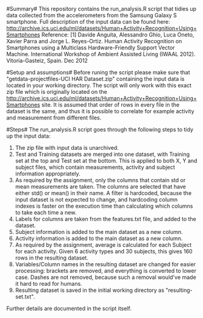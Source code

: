 #Summary#
This repository contains the run_analysis.R script that tidies up data collected from the accelerometers from the Samsung Galaxy S smartphone.
Full description of the input data can be found here: http://archive.ics.uci.edu/ml/datasets/Human+Activity+Recognition+Using+Smartphones
Reference:
[1] Davide Anguita, Alessandro Ghio, Luca Oneto, Xavier Parra and Jorge L. Reyes-Ortiz. Human Activity Recognition on Smartphones using a Multiclass Hardware-Friendly Support Vector Machine. International Workshop of Ambient Assisted Living (IWAAL 2012). Vitoria-Gasteiz, Spain. Dec 2012

#Setup and assumptions#
Before runing the script please make sure that "getdata-projectfiles-UCI HAR Dataset.zip" containing the input data is located in your working directory.
The script will only work with this exact zip file which is originally located on the http://archive.ics.uci.edu/ml/datasets/Human+Activity+Recognition+Using+Smartphones site.
It is assumed that order of rows in every file in the dataset is the same, and thus it is possible to correlate for example activity and measurement from different files.

#Steps#
The run_analysis.R script goes through the following steps to tidy up the input data:
1. The zip file with input data is unarchived.
2. Test and Training datasets are merged into one dataset, with Training set at the top and Test set at the bottom. This is applied to both X, Y and subject files, which contain measurements, activity and subject information appropriately.
3. As required by the assignment, only the columns that contain std or mean measurements are taken. The columns are selected that have either std() or mean() in their name. A filter is hardcoded, because the input dataset is not expected to change, and hardcoding column indexes is faster on the execution time than calculating which columns to take each time a new.
4. Labels for columns are taken from the features.txt file, and added to the dataset.
5. Subject information is added to the main dataset as a new column.
6. Activity information is added to the main dataset as a new column.
7. As required by the assignment, average is calculated for each Subject for each activity. Given 6 activity types and 30 subjects, this gives 160 rows in the resulting dataset.
8. Variables/Column names in the resulting dataset are changed for easier processing: brackets are removed, and everything is converted to lower case. Dashes are not removed, because such a removal would've made it hard to read for humans.
9. Resulting dataset is saved in the initial working directory as "resulting-set.txt".

Further details are documented in the script itself.

